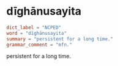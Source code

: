 # dīghānusayita

``` toml
dict_label = "NCPED"
word = "dīghānusayita"
summary = "persistent for a long time."
grammar_comment = "mfn."
```

persistent for a long time.

